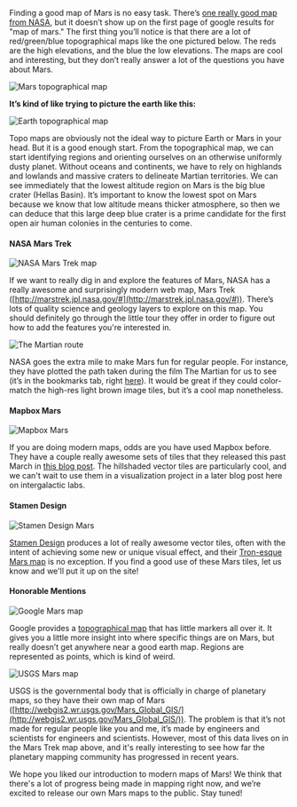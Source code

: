 Finding a good map of Mars is no easy task.  There’s [one really good map from NASA](http://marstrek.jpl.nasa.gov/), but it doesn’t show up on the first page of google results for "map of mars."  The first thing you’ll notice is that there are a lot of red/green/blue topographical maps like the one pictured below.  The reds are the high elevations, and the blue the low elevations.  The maps are cool and interesting, but they don’t really answer a lot of the questions you have about Mars.

![Mars topographical map](/images/image_0.png)

**It’s kind of like trying to picture the earth like this:**

![Earth topographical map](/images/image_1.png)

Topo maps are obviously not the ideal way to picture Earth or Mars in your head.  But it is a good enough start.  From the topographical map, we can start identifying regions and orienting ourselves on an otherwise uniformly dusty planet.  Without oceans and continents, we have to rely on highlands and lowlands and massive craters to delineate Martian territories.  We can see immediately that the lowest altitude region on Mars is the big blue crater (Hellas Basin).  It’s important to know the lowest spot on Mars because we know that low altitude means thicker atmosphere, so then we can deduce that this large deep blue crater is a prime candidate for the first open air human colonies in the centuries to come.

#### NASA Mars Trek
![NASA Mars Trek map](/images/image_2.png)

If we want to really dig in and explore the features of Mars, NASA has a really awesome and surprisingly modern web map, Mars Trek ([http://marstrek.jpl.nasa.gov/#](http://marstrek.jpl.nasa.gov/#)).  There’s lots of quality science and geology layers to explore on this map.  You should definitely go through the little tour they offer in order to figure out how to add the features you're interested in.

![The Martian route](/images/image_3.png)

NASA goes the extra mile to make Mars fun for regular people.  For instance, they have plotted the path taken during the film The Martian for us to see (it’s in the bookmarks tab, right [here](http://marstrek.jpl.nasa.gov/#v=0.1&x=-6.32&y=14.17&z=4&p=IAU2000%3A49900&d=&l=nomenclature_eq%2Ctrue&l=graticule_eq%2Cfalse&l=nomenclature_np%2Ctrue&l=graticule_np%2Cfalse&l=nomenclature_sp%2Ctrue&l=graticule_sp%2Cfalse&l=MC11E_HRMOSCO_COL%2Ctrue&l=HRSC_Martian_east%2Ctrue&l=ESP_040776_2115_RED_A_01_ORTHO%2Ctrue&l=ESP_042252_1930_RED_B_01_ORTHO%2Ctrue&l=ESP_042647_1760_RED_B_01_ORTHO%2Ctrue&l=martian_path%2Ctrue&l=martian_waypoints%2Ctrue)).  It would be great if they could color-match the high-res light brown image tiles, but it’s a cool map nonetheless.

#### Mapbox Mars
![Mapbox Mars](/images/mapbox_mars.png)

If you are doing modern maps, odds are you have used Mapbox before.  They have a couple really awesome sets of tiles that they released this past March in [this blog post](https://www.mapbox.com/blog/mars-maps/).  The hillshaded vector tiles are particularly cool, and we can't wait to use them in a visualization project in a later blog post here on intergalactic labs.

#### Stamen Design
![Stamen Design Mars](/images/image_6.png)

[Stamen Design](http://stamen.com/) produces a lot of really awesome vector tiles, often with the intent of achieving some new or unique visual effect, and their [Tron-esque Mars map](http://maps.stamen.com/mars/) is no exception.  If you find a good use of these Mars tiles, let us know and we'll put it up on the site!

#### Honorable Mentions
![Google Mars map](/images/image_5.png)

Google provides a [topographical map](https://www.google.com/mars/) that has little markers all over it.  It gives you a little more insight into where specific things are on Mars, but really doesn’t get anywhere near a good earth map.  Regions are represented as points, which is kind of weird.

![USGS Mars map](/images/image_4.png)

USGS is the governmental body that is officially in charge of planetary maps, so they have their own map of Mars ([http://webgis2.wr.usgs.gov/Mars_Global_GIS/](http://webgis2.wr.usgs.gov/Mars_Global_GIS/)).  The problem is that it’s not made for regular people like you and me, it’s made by engineers and scientists for engineers and scientists.  However, most of this data lives on in the Mars Trek map above, and it's really interesting to see how far the planetary mapping community has progressed in recent years.

We hope you liked our introduction to modern maps of Mars!  We think that there's a lot of progress being made in mapping right now, and we’re excited to release our own Mars maps to the public.  Stay tuned!
